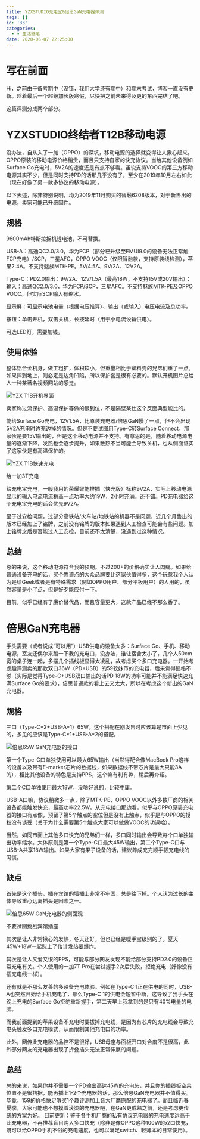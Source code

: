 ```yaml
---
title: YZXSTUDIO充电宝&倍思GaN充电器评测
tags: []
id: '33'
categories:
  - - 生活随笔
date: 2020-06-07 22:25:00
---
```


# 写在前面

Hi，之前由于备考期中（没错，我们大学还有期中）和期末考试，博客一直没有更新。趁着最后一个超级加长版寒假，尽快把之前未来得及更的东西完结了吧。

这篇评测分成两个部分。

# YZXSTUDIO终结者T12B移动电源

没办法，自从入了一加（OPPO）的深坑，移动电源的选择就变得让人揪心起来。OPPO原装的移动电源价格稍贵，而且只支持自家的快充协议。当给其他设备例如Surface Go充电时，5V2A的速度还是有点不够看。虽说支持VOOC的第三方移动电源其实不少，但是同时支持PD的话那几乎没有了，至少在2019年10月左右如此（现在好像了另一款多协议的移动电源）。

以下表述，除非特别说明，均为2019年11月购买的智融6208版本，对于新售出的电源，卖家可能已升级固件。

## 规格

9600mAh特斯拉拆机锂电池，不可替换。

USB-A：高通QC2.0/3.0，华为FCP（部分已升级至EMUI9.0的设备无法正常触FCP充电）/SCP，三星AFC，OPPO VOOC（仅限智融款，支持原装线检测），苹果2.4A。不支持魅族MTK-PE。5V/4.5A、9V/2A、12V2A。

Type-C：PD2.0输出：9V/2A、12V/1.5A（最高18W，不支持15V或20V输出）；输入：高通QC2.0/3.0，华为FCP/SCP，三星AFC。不支持魅族MTK-PE及OPPO VOOC。但实际SCP输入有缩水。

显示屏：可显示电池电量（根据电压推算）、输出（或输入）电压电流及总功率。

按钮：单击开机，双击关机，长按延时（用于小电流设备供电）。

可选LED灯，需要加钱。

## 使用体验

整体铝合金机身，做工粗犷，体积较小，但重量相比于塑料壳的兄弟们重了一点。如果摔到地上，则必定是边角凹陷，所以保护套是很有必要的。默认开机图片总给人一种某著名视频网站的感觉。

![YZX T1B开机界面](/images/pwrbank_boot.jpg)

卖家称过流保护、高温保护等做的很到位，不是隔壁某仕这个反面典型能比的。

能给Surface Go充电，12V1.5A，比原装充电器/倍思GaN慢了一点，但不会出现5V2A充电时边充边掉的情况。但是不要试图用Type-C转Surface Connect，那家伙是要15V输出的，但是这个移动电源并不支持。有意思的是，随着移动电源电量的逐渐下降，发热也会逐步提升，如果散热不当可能会导致关机，也从侧面证实了这家伙是有高温保护的。

![YZX T1B快速充电](/images/pwrbank_charging.jpg)

给一加3T充电

给充电宝充电，一般我用的荣耀智能排插（快充版）标称9V2A，实际上移动电源显示的输入电流电流稍高一点功率大约19W，2小时充满。还不错。PD充电器给这个充电宝充电的话会优先9V2A。

至于过安检问题，过部分高铁站/火车站/地铁站的机器不是问题，近几个月售出的版本已经加上了铭牌，之前没有铭牌的版本如果遇到人工检查可能会有些问题。加上铭牌之后是否能过人工安检，目前还不太清楚，没遇到过这种情况。

## 总结

总的来说，这个移动电源符合我的预期。不过200+的价格确实让人肉痛。如果给普通设备充电的话，买个靠谱点的大众品牌要比这家伙值得多，这个玩意我个人认为是给Geek或者是有特殊需求（例如OPPO用户、部分平板用户）的人用的，虽然容量是小了点，但是好歹能应付一下。

目前，似乎已经有了廉价替代品，而且容量更大，这款产品已经不那么香了。

# 倍思GaN充电器

手头需要（或者说成“可以用”）USB供电的设备太多：Surface Go、手机、移动电源，室友还偶尔来蹭一下我的充电口，没办法，谁让宿舍太小了，几个人50cm宽的桌子连一起，多摆几个插线板显得太凌乱，故考虑买个多口充电器。一开始考虑趣评测卖的那款双口36W（PD+USB）的59软妹币的充电器，后来觉得逼格不够（实际是觉得Type-C+USB双口输出的话PD 18W的功率可能并不能满足快速充满Surface Go的要求），倍思普通款的看上去又太大，所以在考虑这个新出的GaN充电器。

## 规格

三口（Type-C\*2+USB-A\*1）65W。这个搭配在刚发售时应该算是市面上少见的，多见的应该是Type-C\*1+USB-A\*2的搭配。

![倍思65W GaN充电器的接口](/images/charger_1.jpg)

第一个Type-C口单独使用可以最大65W输出（当然得配合像MacBook Pro这样的设备以及带有E-marker芯片的数据线，如果数据线不带芯片是最大只能3A的），相比其他设备的特色是支持PPS，这个嘛有利有弊，稍后再介绍。

第二个C口单独使用最大18W，没啥好说的，比较中庸。

USB-A口嘛，协议稍微多一点，除了MTK-PE、OPPO VOOC以外多数厂商的相关设备都能触发快充，最高功率22.5W。从充电接口那边看，似乎与OPPO原装充电器的接口有点像，预留了第5个触点的空位但是没有上触点，似乎是与OPPO的授权没有谈妥（关于为什么需要第5个触点大家可以做做VOOC的功课哈）。

当然，如同市面上其他多口快充的兄弟们一样，多口同时输出会导致每个口单独输出功率缩水。大体原则是第一个Type-C口最大45W输出，第二个Type-C口与USB-A共享18W输出。如果大家有果子设备的话，建议养成充完顺手拔充电线的习惯。

## 缺点

首先是这个插头，插在宾馆的墙插上非常不牢固，总是往下掉。个人认为过长的主体导致重心远离插头是因素之一。

![倍思65W GaN充电器的侧面观](/images/charger_2.jpg)

不要试图挑战宾馆插座

其次是让人非常揪心的发热，冬天还好，但也已经是暖手宝级别的了。夏天45W+18W一起怼上了估计发热要爆炸。

其次是让人又爱又恨的PPS，可能与部分网友发现不能给部分支持PD2.0的设备正常充电有关。个人使用的一加7T Pro在尝试握手2次后失败，拒绝充电（好像没有插充电线一样）。

还有就是不那么友善的多设备充电体验。例如在Type-C 1正在供电的同时，USB-A也突然开始给手机充电了，那么Type-C 1的供电会短暂中断，这导致了我手头在晚上充电的Surface Go拒绝重新握手，第二天早上我拿到的是只有40%电量的电脑。

而我前面提到的苹果设备不充电时要拔掉充电线，是因为有芯片的充电线会导致充电头触发多口充电模式，从而限制其他充电口的功率。

此外，网传此充电器的品控不是很好，USB母座与面板开口对合度不是很高，此外部分网友的充电器出现了折叠插头无法正常伸展的问题。

## 总结

总的来说，如果你并不需要一个PD输出高达45W的充电头，并且你的插线板空余位置不是很拮据，能再插上1-2个充电器的话，那么倍思GaN充电器并不值得买。毕竟，159的价格快足够买1个趣评测加上各大厂商原配的充电器了。而且临近春夏季，大家可能也不想摸着滚烫的充电器吧，在GaN更成熟之前，还是考虑更传统的方案为好。
目前更新：鉴于各手机厂商的私有协议充电器的充电速度远高于此充电器，不再推荐盲目购入多口快充（除非是像OPPO这种100W的双口快充，既可以给OPPO手机不俗的充电速度，也可以满足switch、轻薄本的日常使用）。